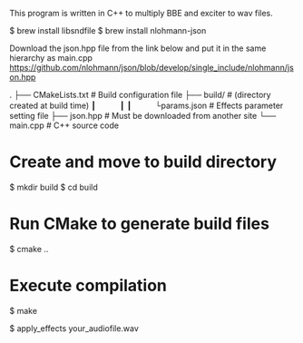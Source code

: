 This program is written in C++ to multiply BBE and exciter to wav files.

$ brew install libsndfile
$  brew install nlohmann-json

Download the json.hpp file from the link below and put it in the same hierarchy as main.cpp
https://github.com/nlohmann/json/blob/develop/single_include/nlohmann/json.hpp



.
├── CMakeLists.txt			# Build configuration file
├── build/						# (directory created at build time)
┃　　　┃
┃　　　└params.json		# Effects parameter setting file
├── json.hpp					# Must be downloaded from another site
└── main.cpp                 # C++ source code


# Create and move to build directory
$ mkdir build
$ cd build

# Run CMake to generate build files
$ cmake ..

# Execute compilation
$ make



$ apply_effects your_audiofile.wav
